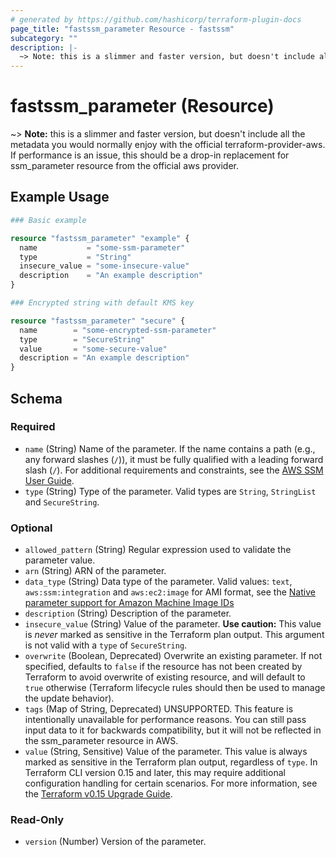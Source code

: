 ```yaml
---
# generated by https://github.com/hashicorp/terraform-plugin-docs
page_title: "fastssm_parameter Resource - fastssm"
subcategory: ""
description: |-
  ~> Note: this is a slimmer and faster version, but doesn't include all the metadata you would normally enjoy with the official terraform-provider-aws. If performance is an issue, this should be a drop-in replacement for ssm_parameter resource from the official aws provider.
---
```


# fastssm_parameter (Resource)

~> **Note:** this is a slimmer and faster version, but doesn't include all the metadata you would normally enjoy with the official terraform-provider-aws. If performance is an issue, this should be a drop-in replacement for ssm_parameter resource from the official aws provider.

## Example Usage

```terraform
### Basic example

resource "fastssm_parameter" "example" {
  name           = "some-ssm-parameter"
  type           = "String"
  insecure_value = "some-insecure-value"
  description    = "An example description"
}

### Encrypted string with default KMS key

resource "fastssm_parameter" "secure" {
  name        = "some-encrypted-ssm-parameter"
  type        = "SecureString"
  value       = "some-secure-value"
  description = "An example description"
}
```

<!-- schema generated by tfplugindocs -->
## Schema

### Required

- `name` (String) Name of the parameter. If the name contains a path (e.g., any forward slashes (`/`)), it must be fully qualified with a leading forward slash (`/`). For additional requirements and constraints, see the [AWS SSM User Guide](https://docs.aws.amazon.com/systems-manager/latest/userguide/sysman-parameter-name-constraints.html).
- `type` (String) Type of the parameter. Valid types are `String`, `StringList` and `SecureString`.

### Optional

- `allowed_pattern` (String) Regular expression used to validate the parameter value.
- `arn` (String) ARN of the parameter.
- `data_type` (String) Data type of the parameter. Valid values: `text`, `aws:ssm:integration` and `aws:ec2:image` for AMI format, see the [Native parameter support for Amazon Machine Image IDs](https://docs.aws.amazon.com/systems-manager/latest/userguide/parameter-store-ec2-aliases.html)
- `description` (String) Description of the parameter.
- `insecure_value` (String) Value of the parameter. **Use caution:** This value is _never_ marked as sensitive in the Terraform plan output. This argument is not valid with a `type` of `SecureString`.
- `overwrite` (Boolean, Deprecated) Overwrite an existing parameter. If not specified, defaults to `false` if the resource has not been created by Terraform to avoid overwrite of existing resource, and will default to `true` otherwise (Terraform lifecycle rules should then be used to manage the update behavior).
- `tags` (Map of String, Deprecated) UNSUPPORTED. This feature is intentionally unavailable for performance reasons. You can still pass input data to it for backwards compatibility, but it will not be reflected in the ssm_parameter resource in AWS.
- `value` (String, Sensitive) Value of the parameter. This value is always marked as sensitive in the Terraform plan output, regardless of `type`. In Terraform CLI version 0.15 and later, this may require additional configuration handling for certain scenarios. For more information, see the [Terraform v0.15 Upgrade Guide](https://www.terraform.io/upgrade-guides/0-15.html#sensitive-output-values).

### Read-Only

- `version` (Number) Version of the parameter.
